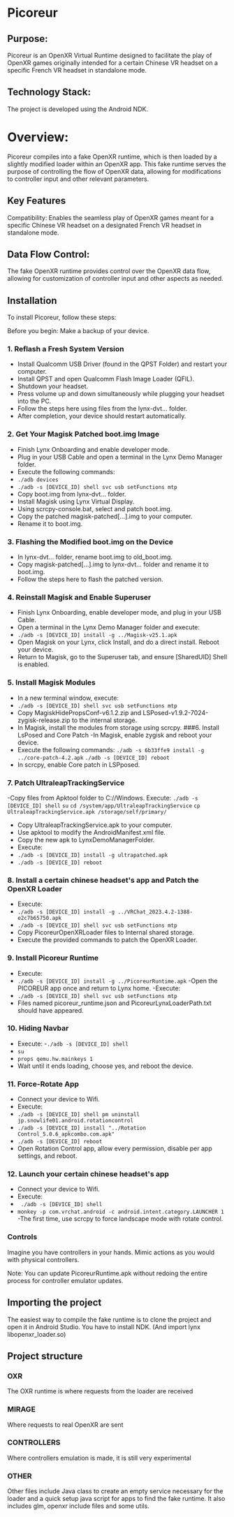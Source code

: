 # Picoreur
## Purpose:
Picoreur is an OpenXR Virtual Runtime designed to facilitate the play of OpenXR games originally intended for a certain Chinese VR headset on a specific French VR headset in standalone mode.

## Technology Stack:
The project is developed using the Android NDK.

# Overview:
Picoreur compiles into a fake OpenXR runtime, which is then loaded by a slightly modified loader within an OpenXR app. This fake runtime serves the purpose of controlling the flow of OpenXR data, allowing for modifications to controller input and other relevant parameters.

## Key Features
Compatibility: Enables the seamless play of OpenXR games meant for a specific Chinese VR headset on a designated French VR headset in standalone mode.

## Data Flow Control: 
The fake OpenXR runtime provides control over the OpenXR data flow, allowing for customization of controller input and other aspects as needed.

## Installation
To install Picoreur, follow these steps:

Before you begin: Make a backup of your device.

### 1. Reflash a Fresh System Version
- Install Qualcomm USB Driver (found in the QPST Folder) and restart your computer.
- Install QPST and open Qualcomm Flash Image Loader (QFIL).
- Shutdown your headset.
- Press volume up and down simultaneously while plugging your headset into the PC.
- Follow the steps here using files from the lynx-dvt... folder.
- After completion, your device should restart automatically.
### 2. Get Your Magisk Patched boot.img Image
- Finish Lynx Onboarding and enable developer mode.
- Plug in your USB Cable and open a terminal in the Lynx Demo Manager folder.
- Execute the following commands:
- ```./adb devices```
- ```./adb -s [DEVICE_ID] shell svc usb setFunctions mtp```
- Copy boot.img from lynx-dvt... folder.
- Install Magisk using Lynx Virtual Display.
- Using scrcpy-console.bat, select and patch boot.img.
- Copy the patched magisk-patched[...].img to your computer.
- Rename it to boot.img.
### 3. Flashing the Modified boot.img on the Device
- In lynx-dvt... folder, rename boot.img to old_boot.img.
- Copy magisk-patched[...].img to lynx-dvt... folder and rename it to boot.img.
- Follow the steps here to flash the patched version.
### 4. Reinstall Magisk and Enable Superuser
- Finish Lynx Onboarding, enable developer mode, and plug in your USB Cable.
- Open a terminal in the Lynx Demo Manager folder and execute:
- ```./adb -s [DEVICE_ID] install -g ../Magisk-v25.1.apk```
- Open Magisk on your Lynx, click Install, and do a direct install. Reboot your device.
- Return to Magisk, go to the Superuser tab, and ensure [SharedUID] Shell is enabled.
### 5. Install Magisk Modules
- In a new terminal window, execute:
- ```./adb -s [DEVICE_ID] shell svc usb setFunctions mtp```
- Copy MagiskHidePropsConf-v6.1.2.zip and LSPosed-v1.9.2-7024-zygisk-release.zip to the internal storage.
- In Magisk, install the modules from storage using scrcpy.
###6. Install LsPosed and Core Patch
-In Magisk, enable zygisk and reboot your device.
- Execute the following commands:
```./adb -s 6b33ffe9 install -g ../core-patch-4.2.apk```
```./adb -s [DEVICE_ID] reboot```
- In scrcpy, enable Core patch in LSPposed.
### 7. Patch UltraleapTrackingService
-Copy files from Apktool folder to C://Windows.
Execute:
```./adb -s [DEVICE_ID] shell```
```su```
```cd /system/app/UltraleapTrackingService```
```cp UltraleapTrackingService.apk /storage/self/primary/```
- Copy UltraleapTrackingService.apk to your computer.
- Use apktool to modify the AndroidManifest.xml file.
- Copy the new apk to LynxDemoManagerFolder.
- Execute:
- ```./adb -s [DEVICE_ID] install -g ultrapatched.apk```
- ```./adb -s [DEVICE_ID] reboot```
### 8. Install a certain chinese headset's app and Patch the OpenXR Loader
- Execute:
- ```./adb -s [DEVICE_ID] install -g ../VRChat_2023.4.2-1388-e2c7b65750.apk```
- ```./adb -s [DEVICE_ID] shell svc usb setFunctions mtp```
- Copy PicoreurOpenXRLoader files to Internal shared storage.
- Execute the provided commands to patch the OpenXR Loader.
### 9. Install Picoreur Runtime
- Execute:
- ```./adb -s [DEVICE_ID] install -g ../PicoreurRuntime.apk```
-Open the PICOREUR app once and return to Lynx home.
-Execute:
- ```./adb -s [DEVICE_ID] shell svc usb setFunctions mtp```
- Files named picoreur_runtime.json and PicoreurLynxLoaderPath.txt should have appeared.
### 10. Hiding Navbar
- Execute:
-```./adb -s [DEVICE_ID] shell```
- ```su```
- ```props qemu.hw.mainkeys 1```
- Wait until it ends loading, choose yes, and reboot the device.
### 11. Force-Rotate App
- Connect your device to Wifi.
- Execute:
- ```./adb -s [DEVICE_ID] shell pm uninstall jp.snowlife01.android.rotationcontrol```
- ```./adb -s [DEVICE_ID] install "../Rotation Control_5.0.6_apkcombo.com.apk"```
- ```./adb -s [DEVICE_ID] reboot```
- Open Rotation Control app, allow every permission, disable per app settings, and reboot.
### 12. Launch your certain chinese headset's app
- Connect your device to Wifi.
- Execute:
- ``` ./adb -s [DEVICE_ID] shell```
- ```monkey -p com.vrchat.android -c android.intent.category.LAUNCHER 1```
-The first time, use scrcpy to force landscape mode with rotate control.

### Controls
Imagine you have controllers in your hands. Mimic actions as you would with physical controllers.

Note: You can update PicoreurRuntime.apk without redoing the entire process for controller emulator updates.


## Importing the project
The easiest way to compile the fake runtime is to clone the project and open it in Android Studio. You have to install NDK. (And import lynx libopenxr_loader.so)

## Project structure

### OXR
The OXR runtime is where requests from the loader are received

### MIRAGE
Where requests to real OpenXR are sent

### CONTROLLERS
Where controllers emulation is made, it is still very experimental

### OTHER
Other files include Java class to create an empty service necessary for the loader and a quick setup java script for apps to find the fake runtime. It also includes glm, openxr include files and some utils.

